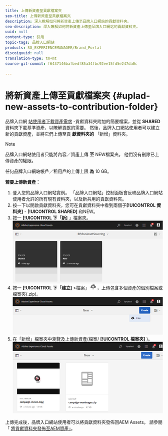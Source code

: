 ```yaml
---
title: 上傳新資產至貢獻檔案夾
seo-title: 上傳新資產至貢獻檔案夾
description: 深入瞭解如何將新資產上傳至品牌入口網站的貢獻資料夾。
seo-description: 深入瞭解如何將新資產上傳至品牌入口網站的貢獻資料夾。
uuid: null
content-type: 引用
topic-tags: 品牌入口網站
products: SG_EXPERIENCEMANAGER/Brand_Portal
discoiquuid: null
translation-type: tm+mt
source-git-commit: f6437146bafbedf85a34fbc92ee15fd5e247da0c

---
```



# 將新資產上傳至貢獻檔案夾 {#uplad-new-assets-to-contribution-folder}

品牌入口網 [站使用者下載資產需求](brand-portal-download-asset-requirements.md) -貢獻資料夾附加的簡要檔案，並從 **SHARED** 資料夾下載基準資產，以瞭解貢獻的需要。
然後，品牌入口網站使用者可以建立新的貢獻資產，並將它們上傳至貢 **獻資料夾的** 「新增」資料夾。

>[!NOTE]
>
>品牌入口網站使用者只能將內容／資產上傳 **至** NEW檔案夾。 他們沒有刪除已上傳資產的權限。
>
>任何品牌入口網站帳戶／租用戶的上傳上限 **為** 10 GB。


**若要上傳新資產：**

1. 登入您的品牌入口網站實例。
「品牌入口網站」控制面板會反映品牌入口網站使用者允許的所有現有資料夾，以及新共用的貢獻資料夾。
1. 按一下以開啟貢獻資料夾，您可在貢獻資料夾中看到兩個子&#x200B;**[!UICONTROL 資料夾]** - **[!UICONTROL SHARED]** 和NEW。
1. 按一 **[!UICONTROL 下「新]** 」檔案夾。
   ![](assets/upload-new-assets1.png)
1. 按一 **[!UICONTROL 下「建立]** &gt;檔案」 ![](assets/upload.png) ，上傳包含多個資產的個別檔案或檔案夾(.zip)。
   ![](assets/upload-new-assets2.png)
1. 在「新增」檔案夾中瀏覽及上傳新資產(檔案/ **[!UICONTROL 檔案夾]** )。
   ![](assets/upload-new-assets3.png)

上傳完成後，品牌入口網站使用者可以將貢獻資料夾發佈回AEM Assets。 請參閱「 [將貢獻資料夾發佈至AEM資產」](brand-portal-publish-contribution-folder-to-aem-assets.md)。
